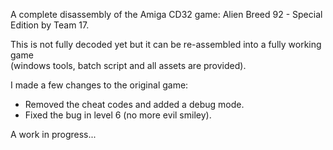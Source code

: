 A complete disassembly of the Amiga CD32 game: Alien Breed 92 - Special Edition by Team 17.

This is not fully decoded yet but it can be re-assembled into a fully working game<br>
(windows tools, batch script and all assets are provided).

I made a few changes to the original game:

- Removed the cheat codes and added a debug mode.
- Fixed the bug in level 6 (no more evil smiley).

A work in progress...